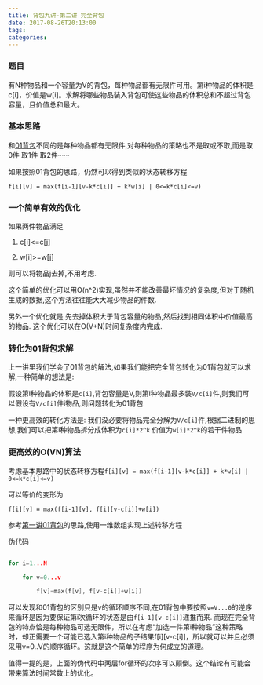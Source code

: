 ```yaml
---
title: 背包九讲-第二讲 完全背包
date: 2017-08-26T20:13:00
tags:
categories:
---
```


### 题目
有N种物品和一个容量为V的背包，每种物品都有无限件可用。第i种物品的体积是c[i]，价值是w[i]。求解将哪些物品装入背包可使这些物品的体积总和不超过背包容量，且价值总和最大。

### 基本思路
和[01背包](http://www.cnblogs.com/lepeCoder/p/bag-1.html)不同的是每种物品都有无限件,对每种物品的策略也不是取或不取,而是取0件 取1件 取2件······

如果按照01背包的思路，仍然可以得到类似的状态转移方程
`f[i][v] = max(f[i-1][v-k*c[i]] + k*w[i] | 0<=k*c[i]<=v)`

### 一个简单有效的优化
如果两件物品满足
1. c[i]<=c[j]
2. w[i]>=w[j]
则可以将物品j去掉,不用考虑.

这个简单的优化可以用O(n^2)实现,虽然并不能改善最坏情况的复杂度,但对于随机生成的数据,这个方法往往能大大减少物品的件数.

另外一个优化就是,先去掉体积大于背包容量的物品,然后找到相同体积中价值最高的物品. 这个优化可以在O(V+N)时间复杂度内完成.

### 转化为01背包求解
上一讲里我们学会了01背包的解法,如果我们能把完全背包转化为01背包就可以求解,一种简单的想法是:
假设第i种物品的体积是`c[i]`,背包容量是V,则第i种物品最多装`V/c[i]`件,则我们可以假设有`V/c[i]`件i物品,则问题转化为01背包

一种更高效的转化方法是: 我们没必要将物品完全分解为`V/c[i]`件,根据二进制的思想,我们可以把第i种物品拆分成体积为`c[i]*2^k` 价值为`w[i]*2^k`的若干件物品

### 更高效的O(VN)算法
考虑基本思路中的状态转移方程`f[i][v] = max(f[i-1][v-k*c[i]] + k*w[i] | 0<=k*c[i]<=v)`

可以等价的变形为
`f[i][v] = max(f[i-1][v], f[i][v-c[i]]+w[i])`
参考[第一讲01背包](http://www.cnblogs.com/lepeCoder/p/bag-1.html)的思路,使用一维数组实现上述转移方程

伪代码
```cpp
for i=1...N
    for v=0...v
        f[v]=max(f[v], f[v-c[i]]+w[i])
```

可以发现和01背包的区别只是v的循环顺序不同,在01背包中要按照`v=V...0`的逆序来循环是因为要保证第i次循环的状态是由`f[i-1][v-c[i]]`递推而来. 而现在完全背包的特点恰是每种物品可选无限件，所以在考虑“加选一件第i种物品”这种策略时，却正需要一个可能已选入第i种物品的子结果f[i][v-c[i]]，所以就可以并且必须采用v=0..V的顺序循环。这就是这个简单的程序为何成立的道理。

值得一提的是，上面的伪代码中两层for循环的次序可以颠倒。这个结论有可能会带来算法时间常数上的优化。
    